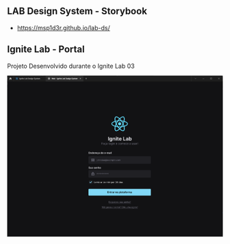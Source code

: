 ## LAB Design System - Storybook
- https://msp1d3r.github.io/lab-ds/

## Ignite Lab - Portal

Projeto Desenvolvido durante o Ignite Lab 03

![preview](Ignite-lab-designSystem.png)
